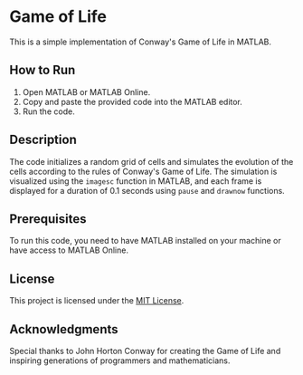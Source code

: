 # Game of Life

This is a simple implementation of Conway's Game of Life in MATLAB.

## How to Run

1. Open MATLAB or MATLAB Online.
2. Copy and paste the provided code into the MATLAB editor.
3. Run the code.

## Description

The code initializes a random grid of cells and simulates the evolution of the cells according to the rules of Conway's Game of Life. The simulation is visualized using the `imagesc` function in MATLAB, and each frame is displayed for a duration of 0.1 seconds using `pause` and `drawnow` functions.

## Prerequisites

To run this code, you need to have MATLAB installed on your machine or have access to MATLAB Online.

## License

This project is licensed under the [MIT License](LICENSE).

## Acknowledgments

Special thanks to John Horton Conway for creating the Game of Life and inspiring generations of programmers and mathematicians.
